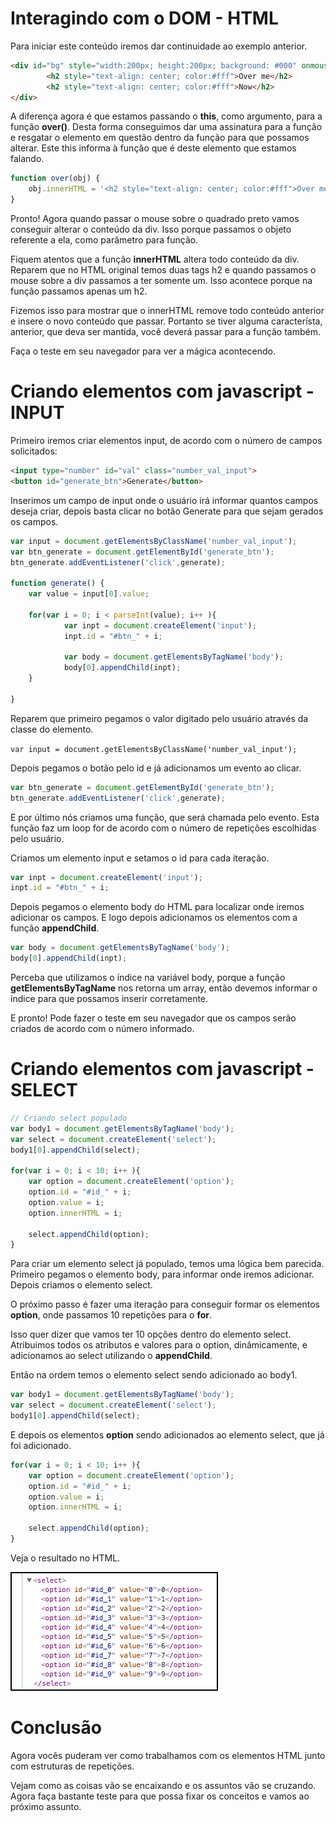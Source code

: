 # Interagindo com o DOM - HTML

Para iniciar este conteúdo iremos dar continuidade ao exemplo anterior.

```html
<div id="bg" style="width:200px; height:200px; background: #000" onmouseover="over(this)">
        <h2 style="text-align: center; color:#fff">Over me</h2>
        <h2 style="text-align: center; color:#fff">Now</h2>
</div>
```

A diferença agora é que estamos passando o **this**, como argumento, para a função **over()**. Desta forma conseguimos dar uma assinatura para a função e resgatar o elemento em questão dentro da função para que possamos alterar. Este this informa à função que é deste elemento que estamos falando.
 
```javascript
function over(obj) {
    obj.innerHTML = '<h2 style="text-align: center; color:#fff">Over me JS</h2>;'
}
```

Pronto! Agora quando passar o mouse sobre o quadrado preto vamos conseguir alterar o conteúdo da div. Isso porque passamos o objeto referente a ela, como parâmetro para função.

Fiquem atentos que a função **innerHTML** altera todo conteúdo da div. Reparem que no HTML original temos duas tags h2 e quando passamos o mouse sobre a div passamos a ter somente um. Isso acontece porque na função passamos apenas um h2.

Fizemos isso para mostrar que o innerHTML remove todo conteúdo anterior e insere o novo conteúdo que passar. Portanto se tiver alguma característa, anterior, que deva ser mantida, você deverá passar para a função também.

Faça o teste em seu navegador para ver a mágica acontecendo.

# Criando elementos com javascript - INPUT

Primeiro iremos criar elementos input, de acordo com o número de campos solicitados:

```html
<input type="number" id="val" class="number_val_input">
<button id="generate_btn">Generate</button>
```

Inserimos um campo de input onde o usuário irá informar quantos campos deseja criar, depois basta clicar no botão Generate para que sejam gerados os campos.

```javascript
var input = document.getElementsByClassName('number_val_input');
var btn_generate = document.getElementById('generate_btn');
btn_generate.addEventListener('click',generate);

function generate() {
    var value = input[0].value;

    for(var i = 0; i < parseInt(value); i++ ){
            var inpt = document.createElement('input');
            inpt.id = "#btn_" + i;

            var body = document.getElementsByTagName('body');
            body[0].appendChild(inpt);
    }

}
```

Reparem que primeiro pegamos o valor digitado pelo usuário através da classe do elemento.
 
`var input = document.getElementsByClassName('number_val_input');`
 
Depois pegamos o botão pelo id e já adicionamos um evento ao clicar.

```javascript
var btn_generate = document.getElementById('generate_btn');
btn_generate.addEventListener('click',generate);
```

E por último nós criamos uma função, que será chamada pelo evento. Esta função faz um loop for de acordo com o número de repetições escolhidas pelo usuário.

Criamos um elemento input e setamos o id para cada iteração.

```javascript
var inpt = document.createElement('input');
inpt.id = "#btn_" + i;
```

Depois pegamos o elemento body do HTML para localizar onde iremos adicionar os campos. E logo depois adicionamos os elementos com a função **appendChild**.

```javascript
var body = document.getElementsByTagName('body');
body[0].appendChild(inpt);
```

Perceba que utilizamos o índice na variável body, porque a função **getElementsByTagName** nos retorna um array, então devemos informar o índice para que possamos inserir corretamente.

E pronto! Pode fazer o teste em seu navegador que os campos serão criados de acordo com o número informado.

# Criando elementos com javascript - SELECT

```javascript
// Criando select populado
var body1 = document.getElementsByTagName('body');
var select = document.createElement('select');
body1[0].appendChild(select);

for(var i = 0; i < 10; i++ ){
    var option = document.createElement('option');
    option.id = "#id_" + i;
    option.value = i;
    option.innerHTML = i;

    select.appendChild(option);
}
```

Para criar um elemento select já populado, temos uma lógica bem parecida. Primeiro pegamos o elemento body, para informar onde iremos adicionar. Depois criamos o elemento select.

O próximo passo é fazer uma iteração para conseguir formar os elementos **option**, onde passamos 10 repetições para o **for**.

Isso quer dizer que vamos ter 10 opções dentro do elemento select. Atribuimos todos os atributos e valores para o option, dinâmicamente, e adicionamos ao select utilizando o **appendChild**.

Então na ordem temos o elemento select sendo adicionado ao body1.

```javascript
var body1 = document.getElementsByTagName('body');
var select = document.createElement('select');
body1[0].appendChild(select);
```

E depois os elementos **option** sendo adicionados ao elemento select, que já foi adicionado.

```javascript
for(var i = 0; i < 10; i++ ){
    var option = document.createElement('option');
    option.id = "#id_" + i;
    option.value = i;
    option.innerHTML = i;

    select.appendChild(option);
}
```

Veja o resultado no HTML.

![select_html](./images/select_html.png "select_html")

# Conclusão

Agora vocês puderam ver como trabalhamos com os elementos HTML junto com estruturas de repetições.

Vejam como as coisas vão se encaixando e os assuntos vão se cruzando. Agora faça bastante teste para que possa fixar os conceitos e vamos ao próximo assunto.